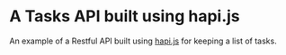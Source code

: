 A Tasks API built using hapi.js
================================

An example of a Restful API built using [hapi.js](http://hapijs.com/) for keeping a list of tasks.

